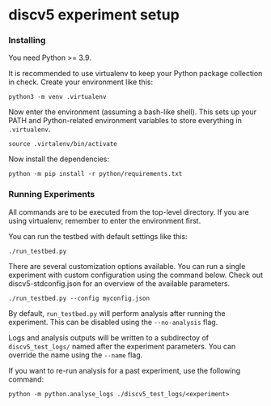 # discv5 experiment setup

### Installing

You need Python >= 3.9.

It is recommended to use virtualenv to keep your Python package collection in check.
Create your environment like this:

```
python3 -m venv .virtualenv
```

Now enter the environment (assuming a bash-like shell). This sets up your PATH and
Python-related environment variables to store everything in `.virtualenv`.

```
source .virtalenv/bin/activate
```

Now install the dependencies:

```
python -m pip install -r python/requirements.txt
```

### Running Experiments

All commands are to be executed from the top-level directory. If you are using virtualenv,
remember to enter the environment first.

You can run the testbed with default settings like this:

```
./run_testbed.py
```

There are several customization options available. You can run a single experiment with
custom configuration using the command below. Check out discv5-stdconfig.json for an
overview of the available parameters.

```
./run_testbed.py --config myconfig.json
```

By default, `run_testbed.py` will perform analysis after running the experiment. This can
be disabled using the `--no-analysis` flag.

Logs and analysis outputs will be written to a subdirectoy of `discv5_test_logs/` named
after the experiment parameters. You can override the name using the `--name` flag.

If you want to re-run analysis for a past experiment, use the following command:

```
python -m python.analyse_logs ./discv5_test_logs/<experiment>
```
